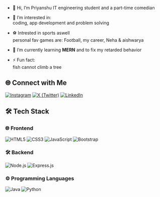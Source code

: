 - 👋 Hi, I’m Priyanshu IT engineering student and a part-time comedian
- 👀 I’m interested in:  
  coding, app development and problem solving
  
- ⚽ Intrested in sports aswell  
    personal fav games are: Football, my career, Neha & aishwarya
  
- 🌱 I’m currently learning <b>MERN</b> and to fix my retarded behavior

- ⚡ Fun fact:  
  fish cannot climb a tree

## 🌐 Connect with Me

[![Instagram](https://img.shields.io/badge/Instagram-E4405F?style=flat&logo=instagram&logoColor=white)](https://www.instagram.com/yourusername/)
[![X (Twitter)](https://img.shields.io/badge/Twitter-000000?style=flat&logo=twitter&logoColor=white)](https://twitter.com/yourusername/)
[![LinkedIn](https://img.shields.io/badge/LinkedIn-0077B5?style=flat&logo=linkedin&logoColor=white)](https://www.linkedin.com/in/yourusername/)


## 🛠 Tech Stack

### 🌐 Frontend
![HTML5](https://img.shields.io/badge/HTML5-E34F26?style=for-the-badge&logo=html5&logoColor=white)
![CSS3](https://img.shields.io/badge/CSS3-1572B6?style=for-the-badge&logo=css3&logoColor=white)
![JavaScript](https://img.shields.io/badge/JavaScript-F7DF1E?style=for-the-badge&logo=javascript&logoColor=black)
![Bootstrap](https://img.shields.io/badge/Bootstrap-563D7C?style=for-the-badge&logo=bootstrap&logoColor=white)

### 🛠 Backend
![Node.js](https://img.shields.io/badge/Node.js-339933?style=for-the-badge&logo=node.js&logoColor=white)
![Express.js](https://img.shields.io/badge/Express.js-000000?style=for-the-badge&logo=express&logoColor=white)

### ⚙️ Programming Languages
![Java](https://img.shields.io/badge/Java-007396?style=for-the-badge&logo=java&logoColor=white)
![Python](https://img.shields.io/badge/Python-3776AB?style=for-the-badge&logo=python&logoColor=white)




<!---
P-N-S-U/P-N-S-U is a ✨ special ✨ repository because its `README.md` (this file) appears on your GitHub profile.
You can click the Preview link to take a look at your changes.
--->

